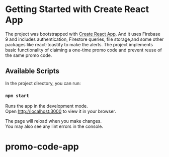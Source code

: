 # Getting Started with Create React App

The project was bootstrapped with [Create React App](https://github.com/facebook/create-react-app). And it uses Firebase 9 and includes authentication, Firestore queries, file storage,and some other packages like react-toastify to make the alerts. The project implements basic functionality of claiming a one-time promo code and prevent reuse of the same promo code.

## Available Scripts

In the project directory, you can run:

### `npm start`

Runs the app in the development mode.\
Open [http://localhost:3000](http://localhost:3000) to view it in your browser.

The page will reload when you make changes.\
You may also see any lint errors in the console.



# promo-code-app
